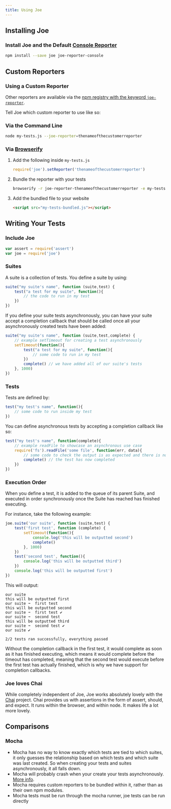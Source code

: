 ```yaml
---
title: Using Joe
---
```



## Installing Joe

### Install Joe and the Default [Console Reporter](http://npmjs.org/package/joe-reporter-console)

``` bash
npm install --save joe joe-reporter-console
```


## Custom Reporters

### Using a Custom Reporter

Other reporters are available via the [npm registry with the keyword `joe-reporter`](https://npmjs.org/browse/keyword/joe-reporter).

Tell Joe which custom reporter to use like so:

### Via the Command Line

``` bash
node my-tests.js --joe-reporter=thenameofthecustomerreporter
```

### Via [Browserify](http://browserify.org/)

1. Add the following inside `my-tests.js`

	``` javascript
	require('joe').setReporter('thenameofthecustomerreporter')
	```

2. Bundle the reporter with your tests

	``` bash
	browserify -r joe-reporter-thenameofthecustomerreporter -e my-tests.js > my-tests-bundled.js 
	```

3. Add the bundled file to your website

	``` html
	<script src="my-tests-bundled.js"></script>
	```



## Writing Your Tests

### Include Joe

``` javascript
var assert = require('assert')
var joe = require('joe')
```

### Suites
A suite is a collection of tests. You define a suite by using:

``` javascript
suite("my suite's name", function (suite,test) {
	test("a test for my suite", function(){
		// the code to run in my test
	})
})
```

If you define your suite tests asynchronously, you can have your suite accept a completion callback that should be called once all your asynchronously created tests have been added:

``` javascript
suite("my suite's name", function (suite,test,complete) {
	// example setTimeout for creating a test asynchronously
	setTimeout(function(){
		test("a test for my suite", function(){
			// some code to run in my test
		})
		complete() // we have added all of our suite's tests
	}, 1000)
})
```


### Tests
Tests are defined by:

``` javascript
test("my test's name", function(){
	// some code to run inside my test
})
```

You can define asynchronous tests by accepting a completion callback like so:

``` javascript
test("my test's name", function(complete){
	// example readFile to showcase an asynchronous use case
	require('fs').readFile('some file', function(err, data){
		// some code to check the output is as expected and there is no error
		complete() // the test has now completed
	})
})
```


### Execution Order
When you define a test, it is added to the queue of its parent Suite, and executed in order synchronously once the Suite has reached has finished executing.

For instance, take the following example:

``` javascript
joe.suite('our suite', function (suite,test) {
	test('first test', function (complete) {
		setTimeout(function(){
			console.log('this will be outputted second')
			complete()
		}, 1000)
	})
	test('second test', function(){
		console.log('this will be outputted third')
	})
	console.log('this will be outputted first')
})
```

This will output:

```
our suite
this will be outputted first
our suite ➞  first test
this will be outputted second
our suite ➞  first test ✔
our suite ➞  second test
this will be outputted third
our suite ➞  second test ✔
our suite ✔

2/2 tests ran successfully, everything passed
```

Without the completion callback in the first test, it would complete as soon as it has finished executing, which means it would complete before the timeout has completed, meaning that the second test would execute before the first test has actually finished, which is why we have support for completion callbacks.

### Joe loves Chai
While completely independent of Joe, Joe works absolutely lovely with the [Chai](http://chaijs.com/) project. Chai provides us with assertions in the form of assert, should, and expect. It runs within the browser, and within node. It makes life a lot more lovely.


## Comparisons

### Mocha

- Mocha has no way to know exactly which tests are tied to which suites, it only guesses the relationship based on which tests and which suite was last created. So when creating your tests and suites asynchronously, it all falls down.
- Mocha will probably crash when your create your tests asynchronously. [More info](https://gist.github.com/2306572).
- Mocha requires custom reporters to be bundled within it, rather than as their own npm modules.
- Mocha tests must be run through the mocha runner, joe tests can be run directly

